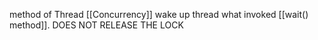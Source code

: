 method of Thread [[Concurrency]]
wake up thread what invoked [[wait() method]]. DOES NOT RELEASE THE LOCK


